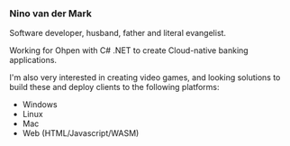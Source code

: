 ### Nino van der Mark
Software developer, husband, father and literal evangelist.

Working for Ohpen with C# .NET to create Cloud-native banking applications.

I'm also very interested in creating video games, and looking solutions to build these and deploy clients to the following platforms:
- Windows
- Linux
- Mac
- Web (HTML/Javascript/WASM)

